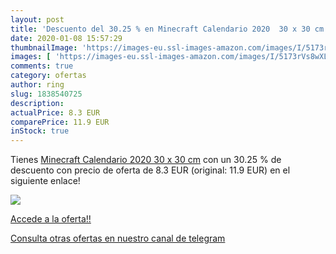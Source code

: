 ```yaml
---
layout: post
title: 'Descuento del 30.25 % en Minecraft Calendario 2020  30 x 30 cm'
date: 2020-01-08 15:57:29
thumbnailImage: 'https://images-eu.ssl-images-amazon.com/images/I/5173rVs8wXL._SL200_.jpg'
images: [ 'https://images-eu.ssl-images-amazon.com/images/I/5173rVs8wXL._SL200_.jpg' ]
comments: true
category: ofertas
author: ring
slug: 1838540725
description:
actualPrice: 8.3 EUR
comparePrice: 11.9 EUR
inStock: true
---
```


Tienes [Minecraft Calendario 2020  30 x 30 cm](https://www.amazon.es/dp/1838540725/?tag=redken-21) con un 30.25 % de descuento con precio de oferta de 8.3 EUR (original: 11.9 EUR) en el siguiente enlace!

[![](https://images-eu.ssl-images-amazon.com/images/I/5173rVs8wXL._SL200_.jpg)](https://www.amazon.es/dp/1838540725/?tag=redken-21)

[Accede a la oferta!!](https://www.amazon.es/dp/1838540725/?tag=redken-21)

[Consulta otras ofertas en nuestro canal de telegram](https://t.me/s/ofertas25)
